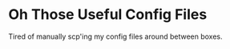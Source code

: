 Oh Those Useful Config Files
============================

Tired of manually scp'ing my config files around between boxes.

